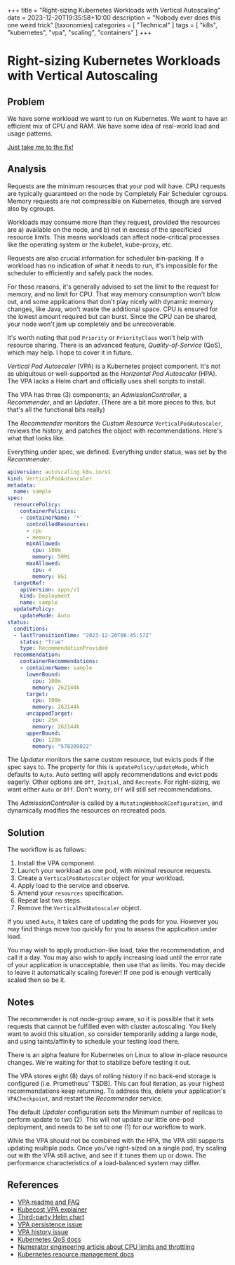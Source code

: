 +++
title = "Right-sizing Kubernetes Workloads with Vertical Autoscaling"
date = 2023-12-20T19:35:58+10:00
description = "Nobody ever does this one weird trick"
[taxonomies]
categories = [ "Technical" ]
tags = [ "k8s", "kubernetes", "vpa", "scaling", "containers" ]
+++

# Right-sizing Kubernetes Workloads with Vertical Autoscaling

## Problem

We have some workload we want to run on Kubernetes.
We want to have an efficient mix of CPU and RAM.
We have some idea of real-world load and usage patterns.

[Just take me to the fix!](#solution)

## Analysis

Requests are the minimum resources that your pod will have.
CPU requests are typically guaranteed on the node by Completely Fair Scheduler cgroups.
Memory requests are not compressible on Kubernetes, though are served also by cgroups.

Workloads may consume more than they request, provided the resources are a) available on the node, and b) not in excess of the specificied resource limits.
This means workloads can affect node-critical processes like the operating system or the kubelet, kube-proxy, etc.

Requests are also crucial information for scheduler bin-packing.
If a workload has no indication of what it needs to run, it's impossible for the scheduler to efficiently and safely pack the nodes.

For these reasons, it's generally advised to set the limit to the request for memory, and no limit for CPU.
That way memory consumption won't blow out, and some applications that don't play nicely with dynamic memory changes, like Java, won't waste the additional space.
CPU is ensured for the lowest amount required but can burst.
Since the CPU can be shared, your node won't jam up completely and be unrecoverable.

It's worth noting that pod `Priority` or `PriorityClass` won't help with resource sharing.
There is an advanced feature, _Quality-of-Service_ (QoS), which may help.
I hope to cover it in future.

_Vertical Pod Autoscaler_ (VPA) is a Kubernetes project component.
It's not as ubiquitous or well-supported as the _Horizontal Pod Autoscaler_ (HPA).
The VPA lacks a Helm chart and officially uses shell scripts to install.

The VPA has three (3) components; an _AdmissionController_, a _Recommender_, and an _Updater_.
(There are a bit more pieces to this, but that's all the functional bits really)

The _Recommender_ monitors the _Custom Resource_ `VerticalPodAutoscaler`, reviews the history, and patches the object with recommendations.
Here's what that looks like.

Everything under spec, we defined.
Everything under status, was set by the _Recommender_.

```yaml
apiVersion: autoscaling.k8s.io/v1
kind: VerticalPodAutoscaler
metadata:
  name: sample
spec:
  resourcePolicy:
    containerPolicies:
    - containerName: '*'
      controlledResources:
      - cpu
      - memory
      minAllowed:
        cpu: 100m
        memory: 50Mi
      maxAllowed:
        cpu: 4
        memory: 8Gi
  targetRef:
    apiVersion: apps/v1
    kind: Deployment
    name: sample
  updatePolicy:
    updateMode: Auto
status:
  conditions:
  - lastTransitionTime: "2023-12-20T06:45:57Z"
    status: "True"
    type: RecommendationProvided
  recommendation:
    containerRecommendations:
    - containerName: sample
      lowerBound:
        cpu: 100m
        memory: 262144k
      target:
        cpu: 100m
        memory: 262144k
      uncappedTarget:
        cpu: 25m
        memory: 262144k
      upperBound:
        cpu: 128m
        memory: "578209822"
```

The _Updater_ monitors the same custom resource, but evicts pods if the spec says to.
The property for this is `updatePolicy/updateMode`, which defaults to `Auto`.
Auto setting will apply recommendations and evict pods eagerly.
Other options are `Off`, `Initial`, and `Recreate`.
For right-sizing, we want either `Auto` or `Off`.
Don't worry, `Off` will still set recommendations.

The _AdmissionController_ is called by a `MutatingWebhookConfiguration`, and dynamically modifies the resources on recreated pods.

## Solution

The workflow is as follows:

1. Install the VPA component.
1. Launch your workload as one pod, with minimal resource requests.
1. Create a `VerticalPodAutoscaler` object for your workload.
1. Apply load to the service and observe.
1. Amend your `resources` specification.
1. Repeat last two steps.
1. Remove the `VerticalPodAutoscaler` object.

If you used `Auto`, it takes care of updating the pods for you.
However you may find things move too quickly for you to assess the application under load.

You may wish to apply production-like load, take the recommendation, and call it a day.
You may also wish to apply increasing load until the error rate of your application is unacceptable, then use that as limits.
You may decide to leave it automatically scaling forever!
If one pod is enough vertically scaled then so be it.

## Notes

The recommender is not node-group aware, so it is possible that it sets requests that cannot be fulfilled even with cluster autoscaling.
You likely want to avoid this situation, so consider temporarily adding a large node, and using taints/affinity to schedule your testing load there.

There is an alpha feature for Kubernetes on Linux to allow in-place resource changes.
We're waiting for that to stabilize before testing it out.

The VPA stores eight (8) days of rolling history if no back-end storage is configured (i.e. Prometheus' TSDB).
This can foul iteration, as your highest recommendations keep returning.
To address this, delete your application's `VPACheckpoint`, and restart the _Recommender_ service.

The default _Updater_ configuration sets the Minimum number of replicas to perform update to two (2).
This will not update our little one-pod deployment, and needs to be set to one (1) for our workflow to work.

While the VPA should not be combined with the HPA, the VPA still supports updating multiple pods.
Once you've right-sized on a single pod, try scaling out with the VPA still active, and see if it tunes them up or down.
The performance characteristics of a load-balanced system may differ.

## References

- [VPA readme and FAQ](https://github.com/kubernetes/autoscaler/blob/master/vertical-pod-autoscaler/README.md)
- [Kubecost VPA explainer](https://www.kubecost.com/kubernetes-autoscaling/kubernetes-vpa/)
- [Third-party Helm chart](https://github.com/cowboysysop/charts/tree/master/charts/vertical-pod-autoscaler)
- [VPA persistence issue](https://github.com/kubernetes/autoscaler/issues/4682#issuecomment-1384015090)
- [VPA history issue](https://github.com/kubernetes/autoscaler/issues/4476#issuecomment-981456744)
- [Kubernetes QoS docs](https://kubernetes.io/docs/concepts/workloads/pods/pod-qos/)
- [Numerator engineering article about CPU limits and throttling](https://www.numeratorengineering.com/requests-are-all-you-need-cpu-limits-and-throttling-in-kubernetes/)
- [Kubernetes resource management docs](https://kubernetes.io/docs/concepts/configuration/manage-resources-containers/)

